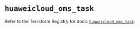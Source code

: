 # `huaweicloud_oms_task`

Refer to the Terraform Registry for docs: [`huaweicloud_oms_task`](https://registry.terraform.io/providers/huaweicloud/huaweicloud/1.71.1/docs/resources/oms_task).
